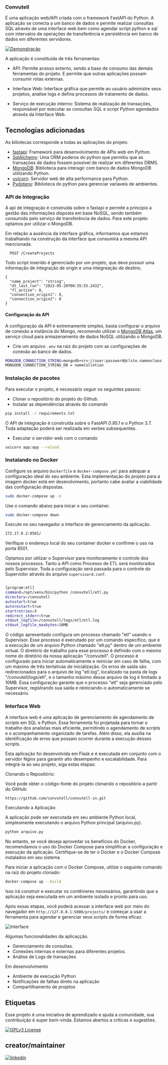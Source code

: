 
### Convutell

É uma aplicação web/API criada com o framework FastAPI do Python. A aplicação se conecta a um banco de dados e permite realizar consultas SQL através de uma interface web bem como agendar script python e sql com intervalos de operações de transferência e persistência em banco de dados em diferentes servidores. 


[![Demonstração](https://github.com/convutell/autconvutell/blob/main/convutell/api/assets/capa.png)](https://www.youtube.com/watch?v=y3wszkN3T6s&ab_channel=ClaytonSilva)



A aplicação é constituída de três ferramentas:

- API: Permite acesso externo, sendo a base de consumo das demais ferramentas do projeto. E permite que outras aplicações possam consumir rotas externas.

- Interface Web: Interface gráfica que permite ao usuário administre seus projetos, analise logs e defina processos de tratamento de dados.

- Serviço de execução interno: Sistema de realização de transações, responsável por executar as consultas SQL e script Python agendados através da Interface Web.

## Tecnologias adicionadas

As biliotecas corresponde a todas as aplicações do projeto. 

- [fastapi](https://fastapi.tiangolo.com/): Framework para desenvolvimento de APIs web em Python.
- [SqlAlchemy](https://www.sqlalchemy.org/): Uma ORM poderos do python que permitiu que as transações de dados fossem possível de realizar em diferentes DBMS.
- [MongoDB](https://pypi.org/project/pymongo/): Biblioteca para interagir com banco de dados MongoDB utilizando Python.
- [uvicorn](https://www.uvicorn.org/): Servidor web de alta performance para Python.
- [Pydotenv](https://pypi.org/project/pydotenv/): Biblioteca do python para gerenciar variaveis de ambientes.


### API de Integração

A api de integração é construída sobre o fastapi e permite a princípio a gestão das informações disposta em base NoSQL, sendo também consumido pelo serviço de transferência de dados. Para este projeto optamos por utilizar o MongoDB.

Em relação a ausência da interface gráfica, informamos que estamos trabalhando na construção da interface que consumirá a mesma API mencionada.


```http
  POST /CreateProjects
```
Todo script inserido é gerenciado por um projeto, que deve possuir uma informação de integração de origin e uma integreação de destino.
```
{
  "name_project": "string",
  "dt_last_run": "2023-05-20T00:35:55.243Z",
  "fl_active": 0,
  "connection_origin1": 0,
  "connection_origin2": 0
}
```
#### Configuração da API

A configuração da API é extremamente simples, basta configurar o arquivo de conexão a instância do Mongo, recomendo utilizar o [MongoDB Atlas](https://www.mongodb.com/cloud/atlas/register), um serviço cloud para armazenamento de dados NoSQL utilizando o MongoDB.   

- Crie um arquivo `.env` na raiz do projeto com as configurações de conexão ao banco de dados.

```bash
MONGODB_CONNECTION_STRING=mongodb+srv://user:password@clste.namoeclaos.mongodb.ssc/
MONGODB_CONNECTION_STRING_DB = nameColletion
```
### Instalação de pacotes

Para executar o projeto, é necessário seguir os seguintes passos:

- Clonar o repositório do projeto do Github.
- Instalar as dependências através do comando 

```bash
pip install -r requirements.txt
```
O API de integração é construída sobre o FastAPI *0.95.1* e o Python 3.7. Toda adaptação poderá ser realizada em verões subsequentes. 

- Executar o servidor web com o comando 
```bash
uvicorn app:app --reload
```
### Instalando no Docker


Configure os arquivo `Dockerfile` e `docker-compose.yml` para adequar a configuração ideal do seu ambiente. Esta implementação do projeto para a imagem docker está em desevolvimento, portanto cabe avaliar a viabilidade das configuração dispostas. 

```bash
sudo docker-compose up -d
```
Use o comando abaixo para inicar o seu container. 

```bash
sudo docker-compose down
```

Execute no seu navegador a interface de gerenciamento da aplicação. 

```bash
172.17.0.2:8501/
```

Verifique o endereço local do seu container docker e confirme o uso na porta 8501.

Optamos por utilizar o Supervisor para monitoramento e controle dos nossos processos. Tanto a API como Processo de ETL será monitorados pelo Supervisor. Toda a configuração será passada para o controle do Supervidor através do arquivo `supervisord.conf`.

```bash

[program:etl]
command=/opt/venv/bin/python /convutell/etl.py
directory=/convutell
autostart=true
autorestart=true
startretries=3
redirect_stderr=true
stdout_logfile=/convutell/logs/etl/etl.log
stdout_logfile_maxbytes=10MB
```
O código apresentado configura um processo chamado "etl" usando o Supervisor. Esse processo é executado por um comando específico, que é a execução de um arquivo Python chamado "etl.py" dentro de um ambiente virtual. O diretório de trabalho para esse processo é definido com o mesmo nome do diretório da nossa aplicação "/convutell". O processo é configurado para iniciar automaticamente e reiniciar em caso de falha, com um máximo de três tentativas de inicialização. Os erros de saída são redirecionados para o arquivo de log "etl.log", localizado na pasta de logs "/convutell/logs/etl", e o tamanho máximo desse arquivo de log é limitado a 10MB. Essa configuração garante que o processo "etl" seja gerenciado pelo Supervisor, registrando sua saída e reiniciando-o automaticamente se necessário.

### Interface Web

A interface web é uma aplicação de gerenciamento de agendamento de scripts em SQL e Python. Essa ferramenta foi projetada para tornar o trabalho dos analistas mais eficiente, permitindo o agendamento de scripts e o acompanhamento organizado de tarefas. Além disso, ela auxilia na identificação de erros que possam ocorrer durante a execução desses scripts.

Esta aplicação foi desenvolvida em Flask e é executada em conjunto com o servidor Nginx para garantir alto desempenho e escalabilidade. Para integrá-la ao seu projeto, siga estas etapas:


Clonando o Repositório:

Você pode obter o código-fonte do projeto clonando o repositório a partir do GitHub:


```bash
https://github.com/convutell/convutell-in.git
```

Executando a Aplicação:

A aplicação pode ser executada em seu ambiente Python local, simplesmente executando o arquivo Python principal (arquivo.py).

```bash
python arquivo.py

```
No entanto, se você deseja aproveitar os benefícios do Docker, recomendamos o uso do Docker Compose para simplificar a configuração e execução da aplicação. Certifique-se de ter o Docker e o Docker Compose instalados em seu sistema.

Para iniciar a aplicação com o Docker Compose, utilize o seguinte comando na raiz do projeto clonado:


```bash
docker-compose up --build

```

Isso irá construir e executar os contêineres necessários, garantindo que a aplicação seja executada em um ambiente isolado e pronto para uso.

Após essas etapas, você poderá acessar a interface web por meio do navegador em `http://127.0.0.1:5000/projects/` e começar a usar a ferramenta para agendar e gerenciar seus scripts de forma eficaz.

![interface](https://github.com/convutell/autconvutell/blob/main/convutell/api/assets/interface.png)

Algumas funcionalidades da aplicaçção.

- Gerenciamento de consultas.
- Conexões internas e externas para diferentes projetos. 
- Análise de Logs de transações

Em desenvolvimento

- Ambiente de execução Python
- Notificações de falhas direto na aplicação
- Compartilhamento de projetos

## Etiquetas

Esse projeto é uma iniciativa de aprendizado e ajuda a comunidade, sua contribuição é super bem-vinda. Estamos abertos a críticas e sugestões.


[![GPLv3 License](https://img.shields.io/badge/License-GPL%20v3-yellow.svg)](https://www.gnu.org/licenses/gpl-3.0.pt-br.html)


## creator/maintainer

[![linkedin](https://img.shields.io/badge/linkedin-0A66C2?style=for-the-badge&logo=linkedin&logoColor=white)](https://www.linkedin.com/in/clayttonsilva/)


